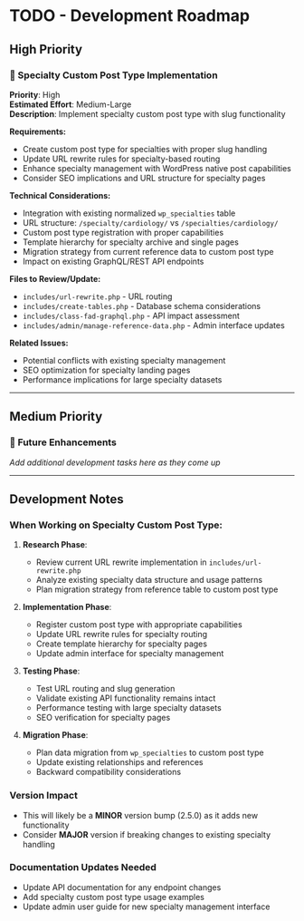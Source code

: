 # TODO - Development Roadmap

## High Priority

### 🔲 Specialty Custom Post Type Implementation
**Priority**: High  
**Estimated Effort**: Medium-Large  
**Description**: Implement specialty custom post type with slug functionality

**Requirements:**
- Create custom post type for specialties with proper slug handling
- Update URL rewrite rules for specialty-based routing  
- Enhance specialty management with WordPress native post capabilities
- Consider SEO implications and URL structure for specialty pages

**Technical Considerations:**
- Integration with existing normalized `wp_specialties` table
- URL structure: `/specialty/cardiology/` vs `/specialties/cardiology/`
- Custom post type registration with proper capabilities
- Template hierarchy for specialty archive and single pages
- Migration strategy from current reference data to custom post type
- Impact on existing GraphQL/REST API endpoints

**Files to Review/Update:**
- `includes/url-rewrite.php` - URL routing
- `includes/create-tables.php` - Database schema considerations
- `includes/class-fad-graphql.php` - API impact assessment
- `includes/admin/manage-reference-data.php` - Admin interface updates

**Related Issues:**
- Potential conflicts with existing specialty management
- SEO optimization for specialty landing pages
- Performance implications for large specialty datasets

---

## Medium Priority

### 🔲 Future Enhancements
*Add additional development tasks here as they come up*

---

## Development Notes

### When Working on Specialty Custom Post Type:

1. **Research Phase**:
   - Review current URL rewrite implementation in `includes/url-rewrite.php`
   - Analyze existing specialty data structure and usage patterns
   - Plan migration strategy from reference table to custom post type

2. **Implementation Phase**:
   - Register custom post type with appropriate capabilities
   - Update URL rewrite rules for specialty routing
   - Create template hierarchy for specialty pages
   - Update admin interface for specialty management

3. **Testing Phase**:
   - Test URL routing and slug generation
   - Validate existing API functionality remains intact
   - Performance testing with large specialty datasets
   - SEO verification for specialty pages

4. **Migration Phase**:
   - Plan data migration from `wp_specialties` to custom post type
   - Update existing relationships and references
   - Backward compatibility considerations

### Version Impact
- This will likely be a **MINOR** version bump (2.5.0) as it adds new functionality
- Consider **MAJOR** version if breaking changes to existing specialty handling

### Documentation Updates Needed
- Update API documentation for any endpoint changes
- Add specialty custom post type usage examples
- Update admin user guide for new specialty management interface